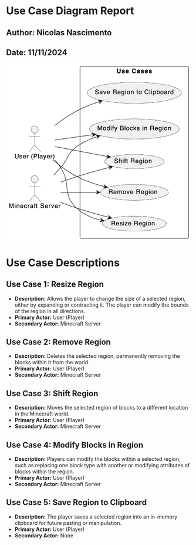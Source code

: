 # Use Case Diagram Report

## Author: Nicolas Nascimento
## Date: 11/11/2024

![alt_text](uc_diagram.png)


# Use Case Descriptions

## Use Case 1: Resize Region
- **Description:** Allows the player to change the size of a selected region, either by expanding or contracting it. The player can modify the bounds of the region in all directions.
- **Primary Actor:** User (Player)
- **Secondary Actor:**  Minecraft Server

## Use Case 2: Remove Region
- **Description:** Deletes the selected region, permanently removing the blocks within it from the world.
- **Primary Actor:** User (Player)
- **Secondary Actor:** Minecraft Server

## Use Case 3: Shift Region
- **Description:** Moves the selected region of blocks to a different location in the Minecraft world.
- **Primary Actor:** User (Player)
- **Secondary Actor:** Minecraft Server

## Use Case 4: Modify Blocks in Region
- **Description:** Players can modify the blocks within a selected region, such as replacing one block type with another or modifying attributes of blocks within the region.
- **Primary Actor:** User (Player)
- **Secondary Actor:** Minecraft Server

## Use Case 5: Save Region to Clipboard
- **Description:** The player saves a selected region into an in-memory clipboard for future pasting or manipulation.
- **Primary Actor:** User (Player)
- **Secondary Actor:** None
